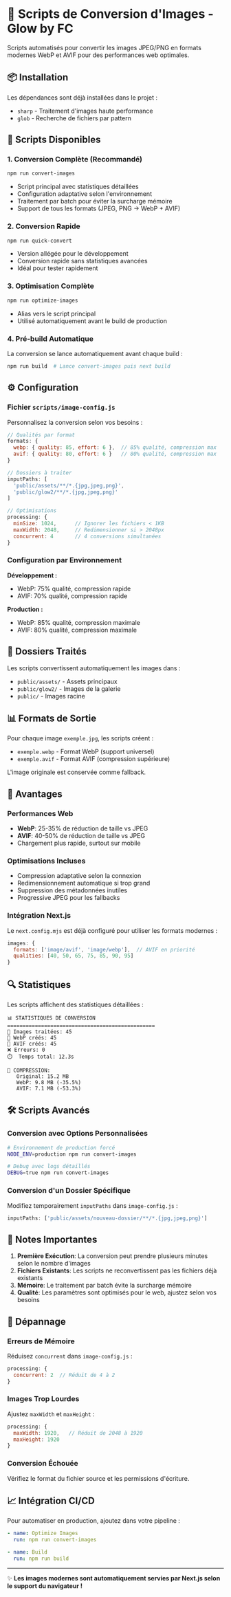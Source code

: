 # 🎨 Scripts de Conversion d'Images - Glow by FC

Scripts automatisés pour convertir les images JPEG/PNG en formats modernes WebP et AVIF pour des performances web optimales.

## 📦 Installation

Les dépendances sont déjà installées dans le projet :
- `sharp` - Traitement d'images haute performance
- `glob` - Recherche de fichiers par pattern

## 🚀 Scripts Disponibles

### 1. Conversion Complète (Recommandé)
```bash
npm run convert-images
```
- Script principal avec statistiques détaillées
- Configuration adaptative selon l'environnement
- Traitement par batch pour éviter la surcharge mémoire
- Support de tous les formats (JPEG, PNG → WebP + AVIF)

### 2. Conversion Rapide
```bash
npm run quick-convert
```
- Version allégée pour le développement
- Conversion rapide sans statistiques avancées
- Idéal pour tester rapidement

### 3. Optimisation Complète
```bash
npm run optimize-images
```
- Alias vers le script principal
- Utilisé automatiquement avant le build de production

### 4. Pré-build Automatique
La conversion se lance automatiquement avant chaque build :
```bash
npm run build  # Lance convert-images puis next build
```

## ⚙️ Configuration

### Fichier `scripts/image-config.js`

Personnalisez la conversion selon vos besoins :

```javascript
// Qualités par format
formats: {
  webp: { quality: 85, effort: 6 },  // 85% qualité, compression max
  avif: { quality: 80, effort: 6 }   // 80% qualité, compression max
}

// Dossiers à traiter
inputPaths: [
  'public/assets/**/*.{jpg,jpeg,png}',
  'public/glow2/**/*.{jpg,jpeg,png}'
]

// Optimisations
processing: {
  minSize: 1024,      // Ignorer les fichiers < 1KB
  maxWidth: 2048,     // Redimensionner si > 2048px
  concurrent: 4       // 4 conversions simultanées
}
```

### Configuration par Environnement

**Développement :**
- WebP: 75% qualité, compression rapide
- AVIF: 70% qualité, compression rapide

**Production :**
- WebP: 85% qualité, compression maximale
- AVIF: 80% qualité, compression maximale

## 📁 Dossiers Traités

Les scripts convertissent automatiquement les images dans :
- `public/assets/` - Assets principaux
- `public/glow2/` - Images de la galerie
- `public/` - Images racine

## 📊 Formats de Sortie

Pour chaque image `exemple.jpg`, les scripts créent :
- `exemple.webp` - Format WebP (support universel)
- `exemple.avif` - Format AVIF (compression supérieure)

L'image originale est conservée comme fallback.

## 🎯 Avantages

### Performances Web
- **WebP**: 25-35% de réduction de taille vs JPEG
- **AVIF**: 40-50% de réduction de taille vs JPEG
- Chargement plus rapide, surtout sur mobile

### Optimisations Incluses
- Compression adaptative selon la connexion
- Redimensionnement automatique si trop grand
- Suppression des métadonnées inutiles
- Progressive JPEG pour les fallbacks

### Intégration Next.js
Le `next.config.mjs` est déjà configuré pour utiliser les formats modernes :
```javascript
images: {
  formats: ['image/avif', 'image/webp'],  // AVIF en priorité
  qualities: [40, 50, 65, 75, 85, 90, 95]
}
```

## 🔍 Statistiques

Les scripts affichent des statistiques détaillées :
```
📊 STATISTIQUES DE CONVERSION
================================================
📁 Images traitées: 45
🎨 WebP créés: 45  
🚀 AVIF créés: 45
❌ Erreurs: 0
⏱️  Temps total: 12.3s

💾 COMPRESSION:
   Original: 15.2 MB
   WebP: 9.8 MB (-35.5%)
   AVIF: 7.1 MB (-53.3%)
```

## 🛠️ Scripts Avancés

### Conversion avec Options Personnalisées
```bash
# Environnement de production forcé
NODE_ENV=production npm run convert-images

# Debug avec logs détaillés
DEBUG=true npm run convert-images
```

### Conversion d'un Dossier Spécifique
Modifiez temporairement `inputPaths` dans `image-config.js` :
```javascript
inputPaths: ['public/assets/nouveau-dossier/**/*.{jpg,jpeg,png}']
```

## 🚨 Notes Importantes

1. **Première Exécution**: La conversion peut prendre plusieurs minutes selon le nombre d'images
2. **Fichiers Existants**: Les scripts ne reconvertissent pas les fichiers déjà existants
3. **Mémoire**: Le traitement par batch évite la surcharge mémoire
4. **Qualité**: Les paramètres sont optimisés pour le web, ajustez selon vos besoins

## 🔧 Dépannage

### Erreurs de Mémoire
Réduisez `concurrent` dans `image-config.js` :
```javascript
processing: {
  concurrent: 2  // Réduit de 4 à 2
}
```

### Images Trop Lourdes
Ajustez `maxWidth` et `maxHeight` :
```javascript
processing: {
  maxWidth: 1920,   // Réduit de 2048 à 1920
  maxHeight: 1920
}
```

### Conversion Échouée
Vérifiez le format du fichier source et les permissions d'écriture.

## 📈 Intégration CI/CD

Pour automatiser en production, ajoutez dans votre pipeline :
```yaml
- name: Optimize Images
  run: npm run convert-images

- name: Build
  run: npm run build
```

---

✨ **Les images modernes sont automatiquement servies par Next.js selon le support du navigateur !**
